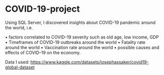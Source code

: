 # COVID-19-project
Using SQL Server, I discovered insights about COVID-19 pandemic around the world, i.e.

• factors correlated to COVID-19 severity such as old age, low income, GDP
• Timeframes of COVID-19 outbreaks around the world
• Fatality rate around the world
• Vaccination rate around the world
•	possible causes and effects of COVID-19 on the economy. 

Data I used: https://www.kaggle.com/datasets/josephassaker/covid19-global-dataset
